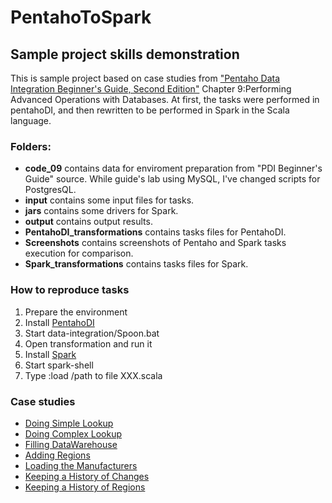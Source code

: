 # PentahoToSpark
## Sample project skills demonstration

This is sample project based on case studies from ["Pentaho Data Integration Beginner's Guide, Second Edition"](https://github.com/happyapple668/gavin-repo/blob/master/books/BI/Kettle/Pentaho%20Data%20Integration%20Beginner's%20Guide%2C%20Second%20Edition.pdf) Chapter 9:Performing Advanced Operations with Databases.
At first, the tasks were performed in pentahoDI, and then rewritten to be performed in Spark in the Scala language.

### Folders:
* __code_09__ contains data for enviroment preparation from "PDI Beginner's Guide" source. While guide's lab using MySQL, I've changed scripts for PostgresQL.
* __input__ contains some input files for tasks.
* __jars__ contains some drivers for Spark.
* __output__ contains output results.
* __PentahoDI_transformations__ contains tasks files for PentahoDI.
* __Screenshots__ contains screenshots of Pentaho and Spark tasks execution for comparison.
* __Spark_transformations__ contains tasks files for Spark.

### How to reproduce tasks
1. Prepare the environment
2. Install [PentahoDI](https://sourceforge.net/projects/pentaho/)
3. Start data-integration/Spoon.bat
4. Open transformation and run it
5. Install [Spark](https://spark.apache.org/downloads.html)
6. Start spark-shell
7. Type :load /path to file XXX.scala

### Case studies
* [Doing Simple Lookup](https://github.com/shumasey/PentahoToSpark/blob/main/Doing_simple_lookup.md)
* [Doing Complex Lookup](https://github.com/shumasey/PentahoToSpark/blob/main/Doing_complex_lookup.md)
* [Filling DataWarehouse](https://github.com/shumasey/PentahoToSpark/blob/main/Filling_datawarehouse.md)
* [Adding Regions](https://github.com/shumasey/PentahoToSpark/blob/main/Adding_regions.md)
* [Loading the Manufacturers](https://github.com/shumasey/PentahoToSpark/blob/main/Loading_the_manufacturers.md)
* [Keeping a History of Changes](https://github.com/shumasey/PentahoToSpark/blob/main/Keepind_a_history_of_changes.md)
* [Keeping a History of Regions](https://github.com/shumasey/PentahoToSpark/blob/main/Keeping_a_history_of_regions.md)
